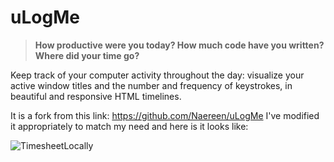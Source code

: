 # **uLogMe**

> **How productive were you today? How much code have you written? Where did your time go?**

Keep track of your computer activity throughout the day: visualize your active window titles and the number and frequency of keystrokes, in beautiful and responsive HTML timelines.

It is a fork from this link: https://github.com/Naereen/uLogMe
I've modified it appropriately to match my need and here is it looks like:

![TimesheetLocally](https://user-images.githubusercontent.com/4221393/134198131-41b605d6-f362-4fea-8c98-7e06ffe9297d.png)
